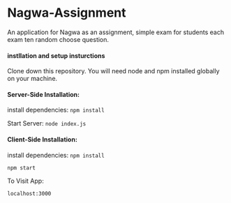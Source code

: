 ﻿# Nagwa-Assignment

An application for Nagwa as an assignment, simple exam for students 
each exam ten random choose question.

#### instllation and setup insturctions
Clone down this repository. You will need node and npm installed globally on your machine.


#### Server-Side Installation:

install dependencies:
`npm install` 

Start Server: 
`node index.js`


#### Client-Side Installation:

install dependencies:
`npm install`

`npm start`

To Visit App:

`localhost:3000`  
